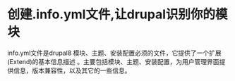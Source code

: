 # 创建.info.yml文件,让drupal识别你的模块

info.yml文件是drupal8 模块、主题、安装配置必须的文件，它提供了一个扩展\(Extend\)的基本信息描述。主要包括模块、主题、安装配置，为用户管理界面提供信息，版本兼容性，以及其它的一些信息。



